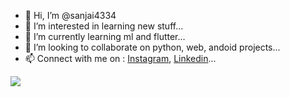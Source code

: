 - 👋 Hi, I’m @sanjai4334
- 👀 I’m interested in learning new stuff...
- 🌱 I’m currently learning ml and flutter...
- 💞️ I’m looking to collaborate on python, web, andoid projects...
- 📫 Connect with me on : [Instagram](https://www.instagram.com/sanjai4334/), [Linkedin](https://www.linkedin.com/in/sanjai4334/)...

![](https://komarev.com/ghpvc/?username=your-github-username&style=flat-square&color=blue&abbreviated=true)

<!---
sanjai4334/sanjai4334 is a ✨ special ✨ repository because its `README.md` (this file) appears on your GitHub profile.
You can click the Preview link to take a look at your changes.
--->
